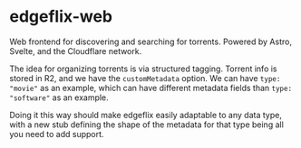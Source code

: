 # edgeflix-web

Web frontend for discovering and searching for torrents. Powered by Astro, Svelte, and the Cloudflare network.

The idea for organizing torrents is via structured tagging. Torrent info is stored in R2, and we have the `customMetadata` option. We can have `type: "movie"` as an example, which can have different metadata fields than `type: "software"` as an example.

Doing it this way should make edgeflix easily adaptable to any data type, with a new stub defining the shape of the metadata for that type being all you need to add support.



